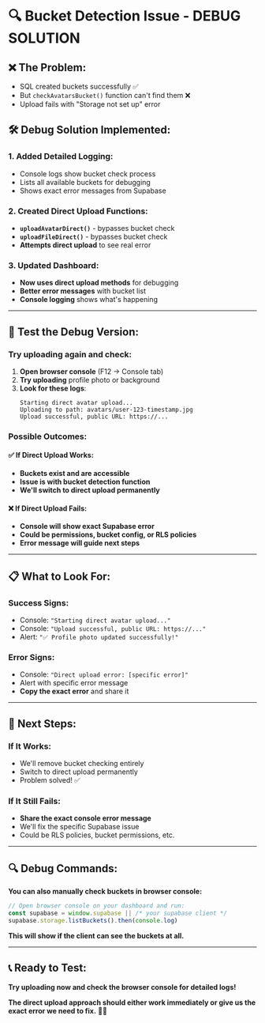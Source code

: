 # 🔍 **Bucket Detection Issue - DEBUG SOLUTION**

## **❌ The Problem:**
- SQL created buckets successfully ✅
- But `checkAvatarsBucket()` function can't find them ❌
- Upload fails with "Storage not set up" error

## **🛠️ Debug Solution Implemented:**

### **1. Added Detailed Logging:**
- Console logs show bucket check process
- Lists all available buckets for debugging
- Shows exact error messages from Supabase

### **2. Created Direct Upload Functions:**
- **`uploadAvatarDirect()`** - bypasses bucket check
- **`uploadFileDirect()`** - bypasses bucket check  
- **Attempts direct upload** to see real error

### **3. Updated Dashboard:**
- **Now uses direct upload methods** for debugging
- **Better error messages** with bucket list
- **Console logging** shows what's happening

---

## **🧪 Test the Debug Version:**

### **Try uploading again and check:**

1. **Open browser console** (F12 → Console tab)
2. **Try uploading** profile photo or background
3. **Look for these logs**:
   ```
   Starting direct avatar upload...
   Uploading to path: avatars/user-123-timestamp.jpg
   Upload successful, public URL: https://...
   ```

### **Possible Outcomes:**

#### **✅ If Direct Upload Works:**
- **Buckets exist and are accessible**
- **Issue is with bucket detection function**
- **We'll switch to direct upload permanently**

#### **❌ If Direct Upload Fails:**
- **Console will show exact Supabase error**
- **Could be permissions, bucket config, or RLS policies**
- **Error message will guide next steps**

---

## **📋 What to Look For:**

### **Success Signs:**
- Console: `"Starting direct avatar upload..."`
- Console: `"Upload successful, public URL: https://..."`
- Alert: `"✅ Profile photo updated successfully!"`

### **Error Signs:**
- Console: `"Direct upload error: [specific error]"`
- Alert with specific error message
- **Copy the exact error** and share it

---

## **🎯 Next Steps:**

### **If It Works:**
- We'll remove bucket checking entirely
- Switch to direct upload permanently
- Problem solved! ✅

### **If It Still Fails:**
- **Share the exact console error message**
- We'll fix the specific Supabase issue
- Could be RLS policies, bucket permissions, etc.

---

## **🔍 Debug Commands:**

**You can also manually check buckets in browser console:**
```javascript
// Open browser console on your dashboard and run:
const supabase = window.supabase || /* your supabase client */
supabase.storage.listBuckets().then(console.log)
```

**This will show if the client can see the buckets at all.**

---

## **📞 Ready to Test:**

**Try uploading now and check the browser console for detailed logs!**

**The direct upload approach should either work immediately or give us the exact error we need to fix.** 🔧✨
